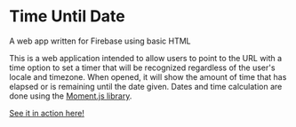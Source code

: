# Time Until Date
A web app written for Firebase using basic HTML

This is a web application intended to allow users to point to the URL with a time option to set a timer that will be recognized regardless of the user's locale and timezone. When opened, it will show the amount of time that has elapsed or is remaining until the date given. Dates and time calculation are done using the [Moment.js library](https://momentjs.com/). 

[See it in action here!](https://timeuntildate.web.app/)